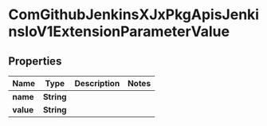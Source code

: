 
# ComGithubJenkinsXJxPkgApisJenkinsIoV1ExtensionParameterValue

## Properties
Name | Type | Description | Notes
------------ | ------------- | ------------- | -------------
**name** | **String** |  | 
**value** | **String** |  | 



